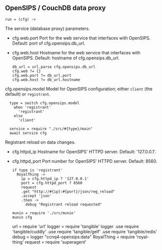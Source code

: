 OpenSIPS / CouchDB data proxy
-----------------------------

    run = (cfg) ->

The service (database proxy) parameters.

* cfg.web.port Port for the web service that interfaces with OpenSIPS. Default: port of cfg.opensips.db_url.
* cfg.web.host Hostname for the web service that interfaces with OpenSIPS. Default: hostname of cfg.opensips.db_url.

      db_url = url.parse cfg.opensips.db_url
      cfg.web ?= {}
      cfg.web.port ?= db_url.port
      cfg.web.host ?= db_url.hostname

cfg.opensips.model Model for OpenSIPS configuration; either `client` (the default) or `registrant`.

      type = switch cfg.opensips.model
        when 'registrant'
          'registrant'
        else
          'client'

      service = require "./src/#{type}/main"
      await service cfg

Registrant reload on data changes.

* cfg.httpd_ip Hostname for OpenSIPS' HTTPD server. Default: '127.0.0.1'.
* cfg.httpd_port Port number for OpenSIPS' HTTPD server. Default: 8560.

      if type is 'registrant'
        RoyalThing ->
          ip = cfg.httpd_ip ? '127.0.0.1'
          port = cfg.httpd_port ? 8560
          request
          .get "http://#{ip}:#{port}/json/reg_reload"
          .accept 'json'
          .then ->
            debug "Registrant reload requested"

      munin = require './src/munin'
      munin cfg

    url = require 'url'
    logger = require 'tangible'
    logger
      .use require 'tangible/cuddly'
      .use require 'tangible/gelf'
      .use require 'tangible/redis'
    debug = logger "ccnq4-opensips:data"
    RoyalThing = require 'royal-thing'
    request = require 'superagent'
